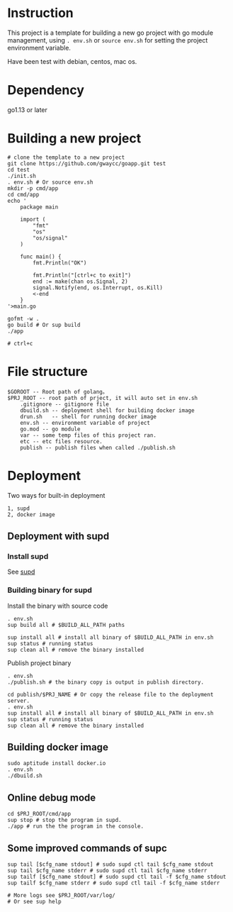 
# Instruction

This project is a template for building a new go project with go module management, using `. env.sh` or `source env.sh` for setting the project environment variable.

Have been test with debian, centos, mac os.

# Dependency
go1.13 or later

# Building a new project
``` text
# clone the template to a new project
git clone https://github.com/gwaycc/goapp.git test
cd test
./init.sh  
. env.sh # Or source env.sh
mkdir -p cmd/app
cd cmd/app
echo '
    package main
    
    import (
    	"fmt"
    	"os"
    	"os/signal"
    )
    
    func main() {
    	fmt.Println("OK")
    
    	fmt.Println("[ctrl+c to exit]")
    	end := make(chan os.Signal, 2)
    	signal.Notify(end, os.Interrupt, os.Kill)
    	<-end
    }
'>main.go

gofmt -w .
go build # Or sup build
./app

# ctrl+c
```
    
# File structure
``` text
$GOROOT -- Root path of golang。
$PRJ_ROOT -- root path of prject, it will auto set in env.sh
    .gitignore -- gitignore file
    dbuild.sh -- deployment shell for building docker image
    drun.sh   -- shell for running docker image 
    env.sh -- environment variable of project
    go.mod -- go module
    var -- some temp files of this project ran.
    etc -- etc files resource. 
    publish -- publish files when called ./publish.sh
```

# Deployment 

Two ways for built-in deployment
```
1, supd
2, docker image 
```

## Deployment with supd
### Install supd
See [supd](https://github.com/gwaycc/supd)

### Building binary for supd

Install the binary with source code
```shell
. env.sh
sup build all # $BUILD_ALL_PATH paths

sup install all # install all binary of $BUILD_ALL_PATH in env.sh
sup status # running status
sup clean all # remove the binary installed
```

Publish project binary
```
. env.sh
./publish.sh # the binary copy is output in publish directory.

cd publish/$PRJ_NAME # Or copy the release file to the deployment server.
. env.sh
sup install all # install all binary of $BUILD_ALL_PATH in env.sh 
sup status # running status
sup clean all # remove the binary installed
```

## Building docker image
```shell
sudo aptitude install docker.io
. env.sh
./dbuild.sh
```

## Online debug mode
```shell
cd $PRJ_ROOT/cmd/app
sup stop # stop the program in supd.
./app # run the the program in the console.
```

## Some improved commands of supc
```text
sup tail [$cfg_name stdout] # sudo supd ctl tail $cfg_name stdout
sup tail $cfg_name stderr # sudo supd ctl tail $cfg_name stderr
sup tailf [$cfg_name stdout] # sudo supd ctl tail -f $cfg_name stdout
sup tailf $cfg_name stderr # sudo supd ctl tail -f $cfg_name stderr

# More logs see $PRJ_ROOT/var/log/ 
# Or see sup help
```
